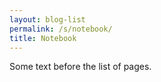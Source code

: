 ```yaml
---
layout: blog-list
permalink: /s/notebook/
title: Notebook
---
```

Some text before the list of pages.

